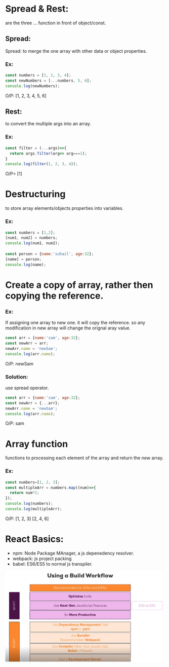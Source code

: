
# Spread & Rest:
are the three ... function in front of object/const.
## Spread:
Spread: to merge the one array with other data or object properties.
### Ex:
```js
const numbers = [1, 2, 3, 4];
const newNumbers = [...numbers, 5, 6];
console.log(newNumbers);
```
O/P: [1, 2, 3, 4, 5, 6]

## Rest:
to convert the multiple args into an array.
### Ex:
```js
const filter = (...args)=>{
  return args.filter(arg=> arg===1);
}
console.log(filter(1, 2, 3, 4));
```
O/P= [1]

# Destructuring
to store array elements/objects properties into variables.
### Ex:
```js
const numbers = [1,2];
[num1, num2] = numbers;
console.log(num1, num2);

const person = {name:'suhail', age:32};
[name] = person;
console.log(name);
```
# Create a copy of array, rather then copying the reference.
### Ex:
If assigning one array to new one. it will copy the reference. so any modification in new array will change the orignal aray value.
```js
const arr = {name:'sam', age:32};
const newArr = arr;
newArr.name = 'newSam';
console.log(arr.name);
```
O/P: newSam

### Solution: 
use spread operator.
```js
const arr = {name:'sam', age:32};
const newArr = {...arr};
newArr.name = 'newSam';
console.log(arr.name);
```
O/P: sam

# Array function 
functions to processing each element of the array and return the new array.
### Ex:
```js
const numbers=[1, 2, 3];
const multipleArr = numbers.map((num)=>{
  return num*2;
});
console.log(numbers);
console.log(multipleArr);
```
O/P: [1, 2, 3]
[2, 4, 6]

# React Basics:
- npm:      Node Package MAnager, a js depenedency resolver.
- webpack:  js project packing
- babel:    ES6/ES5 to normal js transpiler.
<img src="react_build_workflow.png" align="right" />

